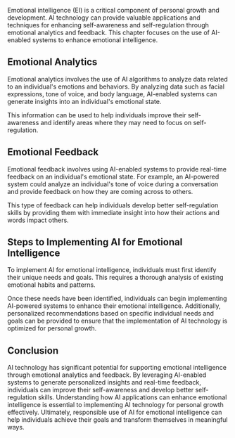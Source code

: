 
Emotional intelligence (EI) is a critical component of personal growth and development. AI technology can provide valuable applications and techniques for enhancing self-awareness and self-regulation through emotional analytics and feedback. This chapter focuses on the use of AI-enabled systems to enhance emotional intelligence.

Emotional Analytics
-------------------

Emotional analytics involves the use of AI algorithms to analyze data related to an individual's emotions and behaviors. By analyzing data such as facial expressions, tone of voice, and body language, AI-enabled systems can generate insights into an individual's emotional state.

This information can be used to help individuals improve their self-awareness and identify areas where they may need to focus on self-regulation.

Emotional Feedback
------------------

Emotional feedback involves using AI-enabled systems to provide real-time feedback on an individual's emotional state. For example, an AI-powered system could analyze an individual's tone of voice during a conversation and provide feedback on how they are coming across to others.

This type of feedback can help individuals develop better self-regulation skills by providing them with immediate insight into how their actions and words impact others.

Steps to Implementing AI for Emotional Intelligence
---------------------------------------------------

To implement AI for emotional intelligence, individuals must first identify their unique needs and goals. This requires a thorough analysis of existing emotional habits and patterns.

Once these needs have been identified, individuals can begin implementing AI-powered systems to enhance their emotional intelligence. Additionally, personalized recommendations based on specific individual needs and goals can be provided to ensure that the implementation of AI technology is optimized for personal growth.

Conclusion
----------

AI technology has significant potential for supporting emotional intelligence through emotional analytics and feedback. By leveraging AI-enabled systems to generate personalized insights and real-time feedback, individuals can improve their self-awareness and develop better self-regulation skills. Understanding how AI applications can enhance emotional intelligence is essential to implementing AI technology for personal growth effectively. Ultimately, responsible use of AI for emotional intelligence can help individuals achieve their goals and transform themselves in meaningful ways.
